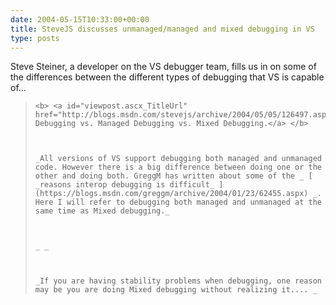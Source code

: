 ```yaml
---
date: 2004-05-15T10:33:00+00:00
title: SteveJS discusses unmanaged/managed and mixed debugging in VS
type: posts
---
```

<p dir="ltr">
  Steve Steiner, a developer on the VS debugger team, fills us in on some of the differences between the different types of debugging that VS is capable of...


<blockquote dir="ltr" style="MARGIN-RIGHT: 0px">

    <b> <a id="viewpost.ascx_TitleUrl" href="http://blogs.msdn.com/stevejs/archive/2004/05/05/126497.aspx">Unmanaged Debugging vs. Managed Debugging vs. Mixed Debugging.</a> </b>



    _All versions of VS support debugging both managed and unmanaged code. However there is a big difference between doing one or the other and doing both. GreggM has written about some of the _ [ _reasons interop debugging is difficult_ ](https://blogs.msdn.com/greggm/archive/2004/01/23/62455.aspx) _. Here I will refer to debugging both managed and unmanaged at the same time as Mixed debugging._



    _ _



    _If you are having stability problems when debugging, one reason may be you are doing Mixed debugging without realizing it.... _

</blockquote>
